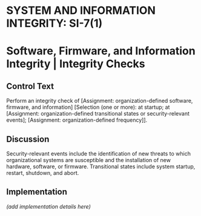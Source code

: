 # SYSTEM AND INFORMATION INTEGRITY: SI-7(1)
# Software, Firmware, and Information Integrity | Integrity Checks

## Control Text

Perform an integrity check of [Assignment: organization-defined software, firmware, and information]
                  [Selection (one or more): at startup; at [Assignment: organization-defined transitional states or security-relevant events]; [Assignment: organization-defined frequency]].

## Discussion

Security-relevant events include the identification of new threats to which organizational systems are susceptible and the installation of new hardware, software, or firmware. Transitional states include system startup, restart, shutdown, and abort.

## Implementation

_(add implementation details here)_
